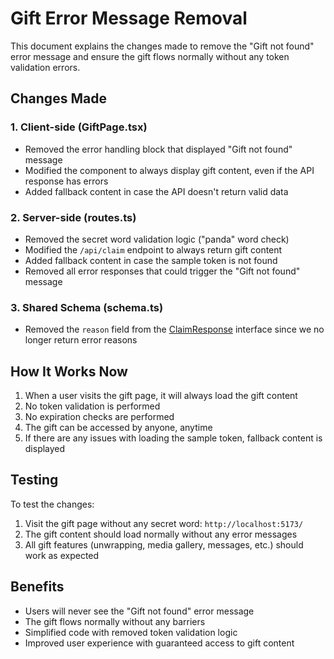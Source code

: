 # Gift Error Message Removal

This document explains the changes made to remove the "Gift not found" error message and ensure the gift flows normally without any token validation errors.

## Changes Made

### 1. Client-side (GiftPage.tsx)
- Removed the error handling block that displayed "Gift not found" message
- Modified the component to always display gift content, even if the API response has errors
- Added fallback content in case the API doesn't return valid data

### 2. Server-side (routes.ts)
- Removed the secret word validation logic ("panda" word check)
- Modified the `/api/claim` endpoint to always return gift content
- Added fallback content in case the sample token is not found
- Removed all error responses that could trigger the "Gift not found" message

### 3. Shared Schema (schema.ts)
- Removed the `reason` field from the [ClaimResponse](file:///c:/xampp/htdocs/src/HappyBirthdayReel/shared/schema.ts#L44-L49) interface since we no longer return error reasons

## How It Works Now

1. When a user visits the gift page, it will always load the gift content
2. No token validation is performed
3. No expiration checks are performed
4. The gift can be accessed by anyone, anytime
5. If there are any issues with loading the sample token, fallback content is displayed

## Testing

To test the changes:
1. Visit the gift page without any secret word: `http://localhost:5173/`
2. The gift content should load normally without any error messages
3. All gift features (unwrapping, media gallery, messages, etc.) should work as expected

## Benefits

- Users will never see the "Gift not found" error message
- The gift flows normally without any barriers
- Simplified code with removed token validation logic
- Improved user experience with guaranteed access to gift content